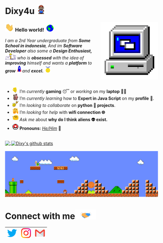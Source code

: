 # Dixy4u  <img src="https://github.com/DittKanaeru/.github/blob/master/Assets/Mario_Hello_Big.gif" width="30px">




<img align="right" alt="PC GIF" src="https://github.com/DittKanaeru/.github/blob/master/Assets/PC.gif" width="190" />

### <img src="https://github.com/DittKanaeru/.github/blob/master/Assets/Hi.gif" width="29px"> **Hello world!** &nbsp;<img src="https://github.com/DittKanaeru/.github/blob/master/Assets/Earth.gif" width="24px">

<p>
  <em>
    I am a 2rd Year undergraduate from <b>Some School in indonesia</b>, 
    And im <b>Software Developer</b> also some a <b>Design  Enthusiast,</b>&nbsp;<img src="https://github.com/DittKanaeru/.github/blob/master/Assets/Designer.gif" width="36px">  who is <b>obsessed</b>
    with the idea of <b>improving</b> himself and wants a <b>platform</b> to 
    <b>grow</b> <img src="https://github.com/DittKanaeru/.github/blob/master/Assets/Rocket.gif" width="18px">and 
    <b>excel.</b> <img src="https://github.com/DittKanaeru/.github/blob/master/Assets/Medal.gif" width="20px">
  </em>  
</p>

<br>

- <img alt="GIF" src="https://github.com/DittKanaeru/.github/blob/master/Assets/wave.gif" width="20px" /> I’m *currently* **gaming** 😴 or *working* on my **laptop** 👨‍💻
- <img alt="GIF" src="https://github.com/DittKanaeru/.github/blob/master/Assets/gandalf_parrot.gif" width="20px" /> I’m *currently learning* how to **Expert in Java Script** on my **profile** 💪.
- <img alt="GIF" src="https://github.com/DittKanaeru/.github/blob/master/Assets/headbang.gif" width="20px" /> I’m *looking to collaborate* on **python 🐍 projects**.
- <img alt="GIF" src="https://github.com/DittKanaeru/.github/blob/master/Assets/hmm.gif" width="20px" /> I’m *looking* for *help* with **wifi connection 🌐**
- <img alt="GIF" src="https://github.com/DittKanaeru/.github/blob/master/Assets/happy.gif" width="20px" /> *Ask me* about **why do I think aliens 👽 exist.**
- <img alt="GIF" src="https://github.com/DittKanaeru/.github/blob/master/Assets/powerup.gif" width="20px" /> **Pronouns:** [*He/Him*](https://pronoun.is/he) 🧔


<br>

<a href="https://github.com/DittKanaeru">
  <img align="center" src="https://github-readme-stats.vercel.app/api/top-langs/?username=DittKanaeru&theme=dark&hide_langs_below=1" />
</a>

<a href="https://github.com/DittKanaeru">
 <img align="center" src="https://github-readme-stats.vercel.app/api?username=DittKanaeru&show_icons=true&theme=dark&line_height=27" alt="Dixy's github stats"/>
</a>

<br>
<!--
![Dixy's github stats](https://github-readme-stats.vercel.app/api?username=DittKanaeru&show_icons=true&hide_border=true)
-->

<br>

<img src="https://github.com/DittKanaeru/.github/blob/master/Assets/Mario_Gameplay.gif" alt="Mario Game" width="980">

<br>

# Connect with me<img src="https://github.com/DittKanaeru/.github/blob/master/Assets/Handshake.gif" height="32px">



| [<img src="https://github.com/DittKanaeru/.github/blob/master/Assets/Twitter.svg" alt="Twitter Logo" width="32">](https://twitter.com/DittKanaeru) | [<img src="https://github.com/DittKanaeru/.github/blob/master/Assets/Instagram.svg" alt="instagram logo" width="32">](https://www.instagram.com/DittKanaeru/)|[<img src="https://github.com/DittKanaeru/.github/blob/master/Assets/Gmail.svg" alt="Gmail logo" height="32">](mailto:dittx43@gmail.com)
|:---:|:---:|:---:|



<br>
<br>
